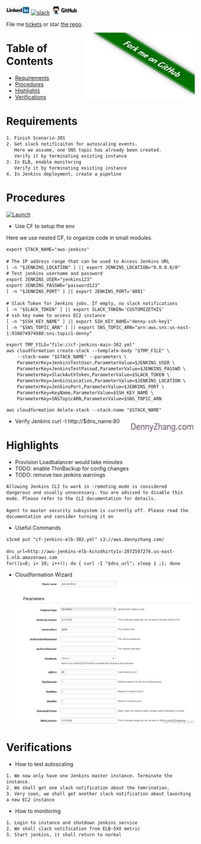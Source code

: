 [![LinkedIn](https://raw.githubusercontent.com/USDevOps/mywechat-slack-group/master/images/linkedin.png)](https://www.linkedin.com/in/dennyzhang001) <a href="https://www.dennyzhang.com/slack" target="_blank" rel="nofollow"><img src="http://slack.dennyzhang.com/badge.svg" alt="slack"/></a> [![Github](https://raw.githubusercontent.com/USDevOps/mywechat-slack-group/master/images/github.png)](https://github.com/DennyZhang)

File me [tickets](https://github.com/DennyZhang/chef-study/issues) or star [the repo](https://github.com/DennyZhang/chef-study).

<a href="https://github.com/DennyZhang?tab=followers"><img align="right" width="300" height="183" src="https://raw.githubusercontent.com/USDevOps/mywechat-slack-group/master/images/fork_github.png" /></a>

Table of Contents
=================

   * [Requirements](#requirements)
   * [Procedures](#procedures)
   * [Highlights](#highlights)
   * [Verifications](#verifications)

# Requirements
```
1. Finish Scenario-301
2. Get slack notificaiton for autoscaling events.
   Here we assume, one SNS topic has already been created.
   Verify it by terminating existing instance
3. In ELB, enable monitoring
   Verify it by terminating existing instance
4. In Jenkins deployment, create a pipeline
```

# Procedures
[![Launch](https://s3.amazonaws.com/cloudformation-examples/cloudformation-launch-stack.png)](https://console.aws.amazon.com/cloudformation/home?region=us-east-1#/stacks/new?stackName=aws-jenkins&templateURL=https://s3.amazonaws.com/aws.dennyzhang.com/cf-jenkins-main-302.yml)

- Use CF to setup the env

Here we use nested CF, to organize code in small modules.

```
export STACK_NAME="aws-jenkins"

# The IP address range that can be used to Access Jenkins URL
[ -n "$JENKINS_LOCATION" ] || export JENKINS_LOCATION="0.0.0.0/0"
# Test jenkins username and password
export JENKINS_USER="jenkins123"
export JENKINS_PASSWD="password123"
[ -n "$JENKINS_PORT" ] || export JENKINS_PORT='8081'

# Slack Token for Jenkins jobs. If empty, no slack notifications
[ -n "$SLACK_TOKEN" ] || export SLACK_TOKEN='CUSTOMIZETHIS'
# ssh key name to access EC2 instance
[ -n "$SSH_KEY_NAME" ] || export SSH_KEY_NAME="denny-ssh-key1"
[ -n "$SNS_TOPIC_ARN" ] || export SNS_TOPIC_ARN="arn:aws:sns:us-east-1:938874974988:sns-topic1-denny"
```

```
export TMP_FILE="file://cf-jenkins-main-302.yml"
aws cloudformation create-stack --template-body "$TMP_FILE" \
    --stack-name "$STACK_NAME" --parameters \
    ParameterKey=JenkinsTestUser,ParameterValue=$JENKINS_USER \
    ParameterKey=JenkinsTestPasswd,ParameterValue=$JENKINS_PASSWD \
    ParameterKey=SlackAuthToken,ParameterValue=$SLACK_TOKEN \
    ParameterKey=JenkinsLocation,ParameterValue=$JENKINS_LOCATION \
    ParameterKey=JenkinsPort,ParameterValue=$JENKINS_PORT \
    ParameterKey=KeyName,ParameterValue=$SSH_KEY_NAME \
    ParameterKey=SNSTopicARN,ParameterValue=$SNS_TOPIC_ARN
```

```
aws cloudformation delete-stack --stack-name "$STACK_NAME"
```
<a href="https://www.dennyzhang.com"><img align="right" width="185" height="37" src="https://raw.githubusercontent.com/USDevOps/mywechat-slack-group/master/images/dns_small.png"></a>

- Verify Jenkins
curl -I http://$dns_name:80

# Highlights
- Provision Loadbalancer would take minutes
- TODO: enable ThinBackup for config changes
- TODO: remove two jenkins warnings

```
Allowing Jenkins CLI to work in -remoting mode is considered
dangerous and usually unnecessary. You are advised to disable this
mode. Please refer to the CLI documentation for details.

Agent to master security subsystem is currently off. Please read the
documentation and consider turning it on
```

- Useful Commands
```
s3cmd put "cf-jenkins-elb-302.yml" s3://aws.dennyzhang.com/

dns_url=http://aws-jenkins-elb-kcnzdkirty1x-2072597276.us-east-1.elb.amazonaws.com
for((i=0; i< 10; i++)); do { curl -I "$dns_url"; sleep 1 ;}; done
```

- Cloudformation Wizard
<a href="https://www.dennyzhang.com"><img src="https://raw.githubusercontent.com/DennyZhang/aws-jenkins-study/master/images/cf_elb_one_master.png"/> </a>

# Verifications

- How to test autoscaling

```
1. We now only have one Jenkins master instance. Terminate the instance.
2. We shall get one slack notification about the temrination.
3. Very soon, we shall get another slack notification about launching a new EC2 instance
```

- How to monitoring

```
1. Login to instance and shutdown jenkins service
2. We shall slack notification from ELB-5XX metric
3. Start jenkins, it shall return to normal
```